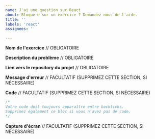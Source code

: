 ```yaml
---
name: J'ai une question sur React
about: Bloqué·e sur un exercice ? Demandez-nous de l'aide.
title: ''
labels: 'react'
assignees: ''

---
```


**Nom de l'exercice**
// OBLIGATOIRE

**Description du problème**
// OBLIGATOIRE

**Lien vers le repository du projet**
// OBLIGATOIRE

**Message d'erreur**
// FACULTATIF (SUPPRIMEZ CETTE SECTION, SI NÉCESSAIRE)

**Code**
// FACULTATIF (SUPPRIMEZ CETTE SECTION, SI NÉCESSAIRE)

```jsx
/*
Votre code doit toujours apparaître entre backticks.
Supprimez également ce bloc si vous n'avez pas de code.
*/
```

**Capture d'écran**
// FACULTATIF (SUPPRIMEZ CETTE SECTION, SI NÉCESSAIRE)

